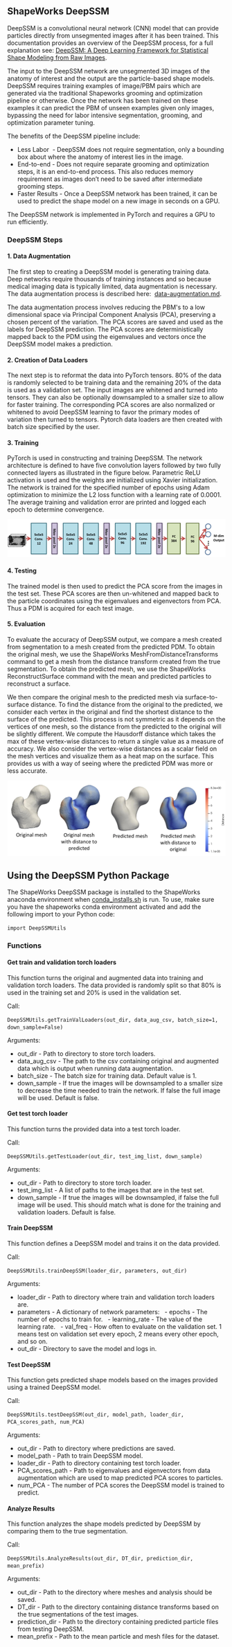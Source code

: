 ## ShapeWorks DeepSSM
DeepSSM is a convolutional neural network (CNN) model that can provide particles directly from unsegmented images after it has been trained. This documentation provides an overview of the DeepSSM process, for a full explanation see: [DeepSSM: A Deep Learning Framework for Statistical
Shape Modeling from Raw Images](https://arxiv.org/abs/1810.00111).

The input to the DeepSSM network are unsegmented 3D images of the anatomy of interest and the output are the particle-based shape models. DeepSSM requires training examples of image/PBM pairs which are generated via the traditional Shapeworks grooming and optimization pipeline or otherwise. Once the network has been trained on these examples it can predict the PBM of unseen examples given only images, bypassing the need for labor intensive segmentation, grooming, and optimization parameter tuning. 

The benefits of the DeepSSM pipeline include:
* Less Labor  - DeepSSM does not require segmentation, only a bounding box about where the anatomy of interest lies in the image.  
* End-to-end - Does not require separate grooming and optimization steps, it is an end-to-end process. This also reduces memory requirement as images don’t need to be saved after intermediate grooming steps.
* Faster Results - Once a DeepSSM network has been trained, it can be used to predict the shape model on a new image in seconds on a GPU.

The DeepSSM network is implemented in PyTorch and requires a GPU to run efficiently. 

### DeepSSM Steps 

#### 1. Data Augmentation

The first step to creating a DeepSSM model is generating training data. Deep networks require thousands of training instances and so because medical imaging data is typically limited, data augmentation is necessary. The data augmentation process is described here:  [data-augmentation.md](DataAugmentation.md).

The data augmentation process involves reducing the PBM's to a low dimensional space via Principal Component Analysis (PCA), preserving a chosen percent of the variation. The PCA scores are saved and used as the labels for DeepSSM prediction. The PCA scores are deterministically mapped back to the PDM using the eigenvalues and vectors once the DeepSSM model makes a prediction. 

#### 2. Creation of Data Loaders

The next step is to reformat the data into PyTorch tensors. 80% of the data is randomly selected to be training data and the remaining 20% of the data is used as a validation set. The input images are whitened and turned into tensors. They can also be optionally downsampled to a smaller size to allow for faster training. The corresponding PCA scores are also normalized or whitened to avoid DeepSSM learning to favor the primary modes of variation then turned to tensors. Pytorch data loaders are then created with batch size specified by the user. 

#### 3. Training

PyTorch is used in constructing and training DeepSSM. The network architecture is defined to have five convolution layers followed by two fully connected layers as illustrated in the figure below. Parametric ReLU activation is used and the weights are initialized using Xavier initialization. The network is trained for the specified number of epochs using Adam optimization to minimize the L2 loss function with a learning rate of 0.0001. The average training and validation error are printed and logged each epoch to determine convergence.

![DeepSSM Architecture](../img/deep-learning/Architecture.png)

#### 4. Testing

The trained model is then used to predict the PCA score from the images in the test set. These PCA scores are then un-whitened and mapped back to the particle coordinates using the eigenvalues and eigenvectors from PCA. Thus a PDM is acquired for each test image.

#### 5. Evaluation

To evaluate the accuracy of DeepSSM output, we compare a mesh created from segmentation to a mesh created from the predicted PDM. To obtain the original mesh, we use the ShapeWorks MeshFromDistanceTransforms command to get a mesh from the distance transform created from the true segmentation. To obtain the predicted mesh, we use the ShapeWorks ReconstructSurface command with the mean and predicted particles to reconstruct a surface.

We then compare the original mesh to the predicted mesh via surface-to-surface distance. To find the distance from the original to the predicted, we consider each vertex in the original and find the shortest distance to the surface of the predicted. This process is not symmetric as it depends on the vertices of one mesh, so the distance from the predicted to the original will be slightly different. We compute the Hausdorff distance which takes the max of these vertex-wise distances to return a single value as a measure of accuracy. We also consider the vertex-wise distances as a scalar field on the mesh vertices and visualize them as a heat map on the surface. This provides us with a way of seeing where the predicted PDM was more or less accurate.

![Mesh Distance](../img/deep-learning/mesh-distance.png)

## Using the DeepSSM Python Package
The ShapeWorks DeepSSM package is installed to the ShapeWorks anaconda environment when [conda_installs.sh](https://github.com/SCIInstitute/ShapeWorks/tree/master/conda_installs.sh) is run. To use, make sure you have the shapeworks conda environment activated and add the following import to your Python code:

`import DeepSSMUtils`

### Functions

#### Get train and validation torch loaders
This function turns the original and augmented data into training and validation torch loaders. The data provided is randomly split so that 80% is used in the training set and 20% is used in the validation set.

Call:

`DeepSSMUtils.getTrainValLoaders(out_dir, data_aug_csv, batch_size=1, down_sample=False)`

Arguments:

* out_dir - Path to directory to store torch loaders.
* data_aug_csv - The path to the csv containing original and augmented data which is output when running data augmentation.
* batch_size - The batch size for training data. Default value is 1.
* down_sample - If true the images will be downsampled to a smaller size to decrease the time needed to train the network. If false the full image will be used. Default is false.

#### Get test torch loader
This function turns the provided data into a test torch loader.

Call:

`DeepSSMUtils.getTestLoader(out_dir, test_img_list, down_sample)`

Arguments:

* out_dir - Path to directory to store torch loader.
* test_img_list - A list of paths to the images that are in the test set.
* down_sample - If true the images will be downsampled, if false the full image will be used. This should match what is done for the training and validation loaders. Default is false.

#### Train DeepSSM
This function defines a DeepSSM model and trains it on the data provided.

Call:

`DeepSSMUtils.trainDeepSSM(loader_dir, parameters, out_dir)`

Arguments:

* loader_dir - Path to directory where train and validation torch loaders are.
* parameters - A dictionary of network parameters:
  - epochs - The number of epochs to train for.
  - learning_rate - The value of the learning rate.
  - val_freq - How often to evaluate on the validation set. 1 means test on validation set every epoch, 2 means every other epoch, and so on.
* out_dir - Directory to save the model and logs in.

#### Test DeepSSM
This function gets predicted shape models based on the images provided using a trained DeepSSM model.

Call:

`DeepSSMUtils.testDeepSSM(out_dir, model_path, loader_dir, PCA_scores_path, num_PCA)`

Arguments:

* out_dir - Path to directory where predictions are saved.
* model_path - Path to train DeepSSM model.
* loader_dir - Path to directory containing test torch loader.
* PCA_scores_path - Path to eigenvalues and eigenvectors from data augmentation which are used to map predicted PCA scores to particles.
* num_PCA - The number of PCA scores the DeepSSM model is trained to predict.

#### Analyze Results
This function analyzes the shape models predicted by DeepSSM by comparing them to the true segmentation. 

Call:

`DeepSSMUtils.AnalyzeResults(out_dir, DT_dir, prediction_dir, mean_prefix)`

Arguments:

* out_dir - Path to the directory where meshes and analysis should be saved.
* DT_dir - Path to the directory containing distance transforms based on the true segmentations of the test images.
* prediction_dir - Path to the directory containing predicted particle files from testing DeepSSM.
* mean_prefix - Path to the mean particle and mesh files for the dataset.
